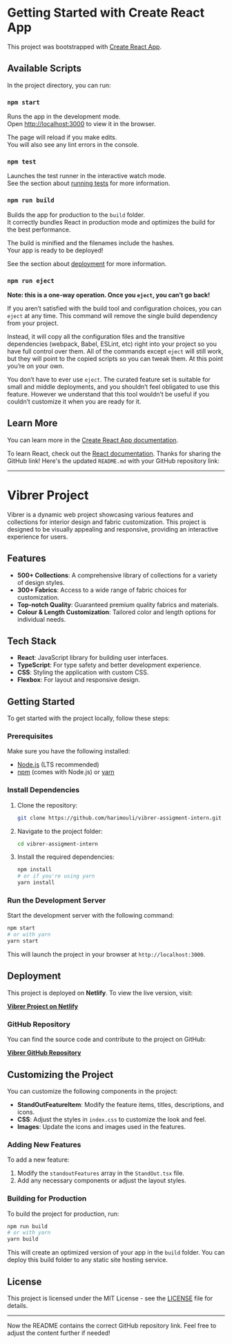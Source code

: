 # Getting Started with Create React App

This project was bootstrapped with [Create React App](https://github.com/facebook/create-react-app).

## Available Scripts

In the project directory, you can run:

### `npm start`

Runs the app in the development mode.\
Open [http://localhost:3000](http://localhost:3000) to view it in the browser.

The page will reload if you make edits.\
You will also see any lint errors in the console.

### `npm test`

Launches the test runner in the interactive watch mode.\
See the section about [running tests](https://facebook.github.io/create-react-app/docs/running-tests) for more information.

### `npm run build`

Builds the app for production to the `build` folder.\
It correctly bundles React in production mode and optimizes the build for the best performance.

The build is minified and the filenames include the hashes.\
Your app is ready to be deployed!

See the section about [deployment](https://facebook.github.io/create-react-app/docs/deployment) for more information.

### `npm run eject`

**Note: this is a one-way operation. Once you `eject`, you can’t go back!**

If you aren’t satisfied with the build tool and configuration choices, you can `eject` at any time. This command will remove the single build dependency from your project.

Instead, it will copy all the configuration files and the transitive dependencies (webpack, Babel, ESLint, etc) right into your project so you have full control over them. All of the commands except `eject` will still work, but they will point to the copied scripts so you can tweak them. At this point you’re on your own.

You don’t have to ever use `eject`. The curated feature set is suitable for small and middle deployments, and you shouldn’t feel obligated to use this feature. However we understand that this tool wouldn’t be useful if you couldn’t customize it when you are ready for it.

## Learn More

You can learn more in the [Create React App documentation](https://facebook.github.io/create-react-app/docs/getting-started).

To learn React, check out the [React documentation](https://reactjs.org/).
Thanks for sharing the GitHub link! Here's the updated `README.md` with your GitHub repository link:

---

# Vibrer Project

Vibrer is a dynamic web project showcasing various features and collections for interior design and fabric customization. This project is designed to be visually appealing and responsive, providing an interactive experience for users.

## Features
- **500+ Collections**: A comprehensive library of collections for a variety of design styles.
- **300+ Fabrics**: Access to a wide range of fabric choices for customization.
- **Top-notch Quality**: Guaranteed premium quality fabrics and materials.
- **Colour & Length Customization**: Tailored color and length options for individual needs.

## Tech Stack
- **React**: JavaScript library for building user interfaces.
- **TypeScript**: For type safety and better development experience.
- **CSS**: Styling the application with custom CSS.
- **Flexbox**: For layout and responsive design.

## Getting Started

To get started with the project locally, follow these steps:

### Prerequisites

Make sure you have the following installed:
- [Node.js](https://nodejs.org/) (LTS recommended)
- [npm](https://npmjs.com/) (comes with Node.js) or [yarn](https://yarnpkg.com/)

### Install Dependencies

1. Clone the repository:
   ```bash
   git clone https://github.com/harimouli/vibrer-assigment-intern.git
   ```

2. Navigate to the project folder:
   ```bash
   cd vibrer-assigment-intern
   ```

3. Install the required dependencies:
   ```bash
   npm install
   # or if you're using yarn
   yarn install
   ```

### Run the Development Server

Start the development server with the following command:
```bash
npm start
# or with yarn
yarn start
```

This will launch the project in your browser at `http://localhost:3000`.

## Deployment

This project is deployed on **Netlify**. To view the live version, visit:

[**Vibrer Project on Netlify**](https://aesthetic-salamander-e6f9b0.netlify.app/)

### GitHub Repository

You can find the source code and contribute to the project on GitHub:

[**Vibrer GitHub Repository**](https://github.com/harimouli/vibrer-assigment-intern)

## Customizing the Project

You can customize the following components in the project:

- **StandOutFeatureItem**: Modify the feature items, titles, descriptions, and icons.
- **CSS**: Adjust the styles in `index.css` to customize the look and feel.
- **Images**: Update the icons and images used in the features.

### Adding New Features

To add a new feature:
1. Modify the `standoutFeatures` array in the `StandOut.tsx` file.
2. Add any necessary components or adjust the layout styles.

### Building for Production

To build the project for production, run:
```bash
npm run build
# or with yarn
yarn build
```

This will create an optimized version of your app in the `build` folder. You can deploy this build folder to any static site hosting service.

## License

This project is licensed under the MIT License - see the [LICENSE](LICENSE) file for details.

---

Now the README contains the correct GitHub repository link. Feel free to adjust the content further if needed!
